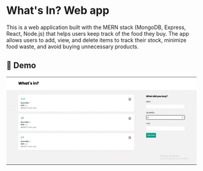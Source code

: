 # What's In? Web app
This is a web application built with the MERN stack (MongoDB, Express, React, Node.js) that helps users keep track of the food they buy. The app allows users to add, view, and delete items to track their stock, minimize food waste, and avoid buying unnecessary products.

## 📸 Demo
<div>
<img src="https://github.com/e-khalifa/Whats_In_webapp/blob/main/screenshots/whatsin.gif">
<div>


